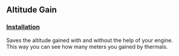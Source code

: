 ## Altitude Gain
### [Installation](https://github.com/LeonAirRC/Jeti-Lua-Apps/tree/main/custom#installation)
Saves the altitude gained with and without the help of your engine.\
This way you can see how many meters you gained by thermals.
